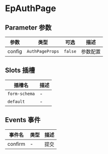 # EpAuthPage
## Parameter 参数
| 参数 | 类型 | 可选 | 描述 |
| --- | --- | --- | --- |
| config | `AuthPageProps` | `false` | 参数配置
## Slots 插槽
| 插槽名 | 描述 |
|  ---  | --- |
| `form-schema` | - |
| `default` | - |
## Events 事件
| 事件名 | 类型 |  描述 |
| --- | --- |  --- |
| confirm | - | 提交 |
